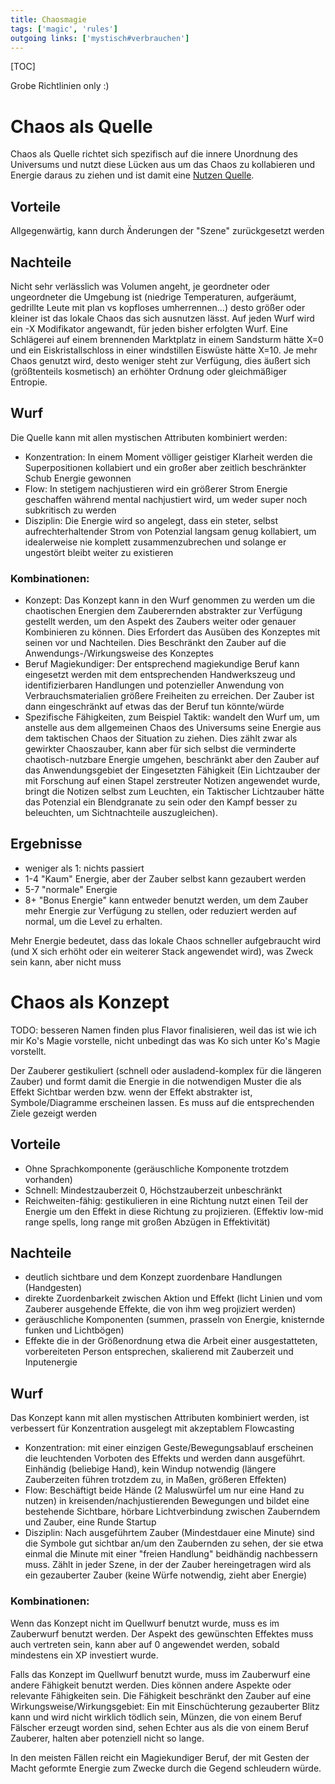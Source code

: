 ```yaml
---
title: Chaosmagie  
tags: ['magic', 'rules']
outgoing links: ['mystisch#verbrauchen']
---
```

[TOC]

Grobe Richtlinien only :)


# Chaos als Quelle

Chaos als Quelle richtet sich spezifisch auf die innere Unordnung des Universums und nutzt diese Lücken aus um das Chaos zu kollabieren und Energie daraus zu ziehen und ist damit eine [Nutzen Quelle](mystisch#verbrauchen).

## Vorteile
Allgegenwärtig, kann durch Änderungen der "Szene" zurückgesetzt werden

## Nachteile
Nicht sehr verlässlich was Volumen angeht, je geordneter oder ungeordneter die Umgebung ist (niedrige Temperaturen, aufgeräumt, gedrillte Leute mit plan vs kopfloses umherrennen...) desto größer oder kleiner ist das lokale Chaos das sich ausnutzen lässt. 
Auf jeden Wurf wird ein -X Modifikator angewandt, für jeden bisher erfolgten Wurf. Eine Schlägerei auf einem brennenden Marktplatz in einem Sandsturm hätte X=0 und ein Eiskristallschloss in einer windstillen Eiswüste hätte X=10.
Je mehr Chaos genutzt wird, desto weniger steht zur Verfügung, dies äußert sich (größtenteils kosmetisch) an erhöhter Ordnung oder gleichmäßiger Entropie.

## Wurf

Die Quelle kann mit allen mystischen Attributen kombiniert werden:

 - Konzentration: In einem Moment völliger geistiger Klarheit werden die Superpositionen kollabiert und ein großer aber zeitlich beschränkter Schub Energie gewonnen
 - Flow: In stetigem nachjustieren wird ein größerer Strom Energie geschaffen während mental nachjustiert wird, um weder super noch subkritisch zu werden
 - Disziplin: Die Energie wird so angelegt, dass ein steter, selbst aufrechterhaltender Strom von Potenzial langsam genug kollabiert, um idealerweise nie komplett zusammenzubrechen und solange er ungestört bleibt weiter zu existieren

### Kombinationen:

 - Konzept: Das Konzept kann in den Wurf genommen zu werden um die chaotischen Energien dem Zauberernden abstrakter zur Verfügung gestellt werden, um den Aspekt des Zaubers weiter oder genauer Kombinieren zu können. Dies Erfordert das Ausüben des Konzeptes mit seinen vor und Nachteilen. Dies Beschränkt den Zauber auf die Anwendungs-/Wirkungsweise des Konzeptes
 - Beruf Magiekundiger: Der entsprechend magiekundige Beruf kann eingesetzt werden mit dem entsprechenden Handwerkszeug und identifizierbaren Handlungen und potenzieller Anwendung von Verbrauchsmaterialien größere Freiheiten zu erreichen. Der Zauber ist dann eingeschränkt auf etwas das der Beruf tun könnte/würde
 - Spezifische Fähigkeiten, zum Beispiel Taktik: wandelt den Wurf um, um anstelle aus dem allgemeinen Chaos des Universums seine Energie aus dem taktischen Chaos der Situation zu ziehen. Dies zählt zwar als gewirkter Chaoszauber, kann aber für sich selbst die verminderte chaotisch-nutzbare Energie umgehen, beschränkt aber den Zauber auf das Anwendungsgebiet der Eingesetzten Fähigkeit (Ein Lichtzauber der mit Forschung auf einen Stapel zerstreuter Notizen angewendet wurde, bringt die Notizen selbst zum Leuchten, ein Taktischer Lichtzauber hätte das Potenzial ein Blendgranate zu sein oder den Kampf besser zu beleuchten, um Sichtnachteile auszugleichen).

## Ergebnisse
- weniger als 1: nichts passiert
- 1-4 "Kaum" Energie, aber der Zauber selbst kann gezaubert werden
- 5-7 "normale" Energie
- 8+ "Bonus Energie" kann entweder benutzt werden, um dem Zauber mehr Energie zur Verfügung zu stellen, oder reduziert werden auf normal, um die Level zu erhalten. 

Mehr Energie bedeutet, dass das lokale Chaos schneller aufgebraucht wird (und X sich erhöht oder ein weiterer Stack angewendet wird), was Zweck sein kann, aber nicht muss



# Chaos als Konzept
TODO: besseren Namen finden plus Flavor finalisieren, weil das ist wie ich mir Ko's Magie vorstelle, nicht unbedingt das was Ko sich unter Ko's Magie vorstellt.

Der Zauberer gestikuliert (schnell oder ausladend-komplex für die längeren Zauber) und formt damit die Energie in die notwendigen Muster die als Effekt Sichtbar werden bzw. wenn der Effekt abstrakter ist, Symbole/Diagramme erscheinen lassen.
Es muss auf die entsprechenden Ziele gezeigt werden

## Vorteile

 - Ohne Sprachkomponente (geräuschliche Komponente trotzdem vorhanden)
 - Schnell: Mindestzauberzeit 0, Höchstzauberzeit unbeschränkt
 - Reichweiten-fähig: gestikulieren in eine Richtung nutzt einen Teil der Energie um den Effekt in diese Richtung zu projizieren. (Effektiv low-mid range spells, long range mit großen Abzügen in Effektivität)

## Nachteile

 - deutlich sichtbare und dem Konzept zuordenbare Handlungen (Handgesten)
 - direkte Zuordenbarkeit zwischen Aktion und Effekt (licht Linien und vom Zauberer ausgehende Effekte, die von ihm weg projiziert werden)
 - geräuschliche Komponenten (summen, prasseln von Energie, knisternde funken und Lichtbögen)
 - Effekte die in der Größenordnung etwa die Arbeit einer ausgestatteten, vorbereiteten Person entsprechen, skalierend mit Zauberzeit und Inputenergie


## Wurf 


Das Konzept kann mit allen mystischen Attributen kombiniert werden, ist verbessert für Konzentration ausgelegt mit akzeptablem Flowcasting

 - Konzentration: mit einer einzigen Geste/Bewegungsablauf erscheinen die leuchtenden Vorboten des Effekts und werden dann ausgeführt. Einhändig (beliebige Hand), kein Windup notwendig (längere Zauberzeiten führen trotzdem zu, in Maßen, größeren Effekten)
 - Flow: Beschäftigt beide Hände (2 Maluswürfel um nur eine Hand zu nutzen) in kreisenden/nachjustierenden Bewegungen und bildet eine bestehende Sichtbare, hörbare Lichtverbindung zwischen Zauberndem und Zauber, eine Runde Startup
 - Disziplin: Nach ausgeführtem Zauber (Mindestdauer eine Minute) sind die Symbole gut sichtbar an/um den Zaubernden zu sehen, der sie etwa einmal die Minute mit einer "freien Handlung" beidhändig nachbessern muss. Zählt in jeder Szene, in der der Zauber hereingetragen wird als ein gezauberter Zauber (keine Würfe notwendig, zieht aber Energie)

### Kombinationen:

Wenn das Konzept nicht im Quellwurf benutzt wurde, muss es im Zauberwurf benutzt werden. Der Aspekt des gewünschten Effektes muss auch vertreten sein, kann aber auf 0 angewendet werden, sobald mindestens ein XP investiert wurde.

Falls das Konzept im Quellwurf benutzt wurde, muss im Zauberwurf eine andere Fähigkeit benutzt werden. Dies können andere Aspekte oder relevante Fähigkeiten sein. Die Fähigkeit beschränkt den Zauber auf eine Wirkungsweise/Wirkungsgebiet: Ein mit Einschüchterung gezauberter Blitz kann und wird nicht wirklich tödlich sein, Münzen, die von einem Beruf Fälscher erzeugt worden sind, sehen Echter aus als die von einem Beruf Zauberer, halten aber potenziell nicht so lange.

In den meisten Fällen reicht ein Magiekundiger Beruf, der mit Gesten der Macht geformte Energie zum Zwecke durch die Gegend schleudern würde.

